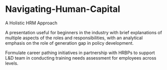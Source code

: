 # Navigating-Human-Capital
A Holistic HRM Approach

A presentation useful for beginners in the industry with brief explanations of multiple aspects of the roles and responsibilities, with an analytical emphasis on the role of generation gap in policy development.

Formulate career pathing initiatives in partnership with HRBPs to support L&D team in conducting training needs assessment for employees across levels.
